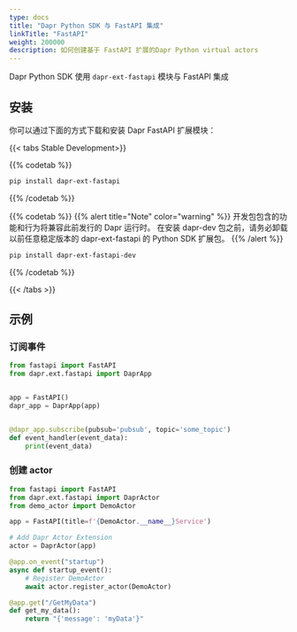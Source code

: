 ```yaml
---
type: docs
title: "Dapr Python SDK 与 FastAPI 集成"
linkTitle: "FastAPI"
weight: 200000
description: 如何创建基于 FastAPI 扩展的Dapr Python virtual actors
---
```


Dapr Python SDK 使用 `dapr-ext-fastapi` 模块与 FastAPI 集成

## 安装

你可以通过下面的方式下载和安装 Dapr FastAPI 扩展模块：

{{< tabs Stable Development>}}

{{% codetab %}}
```bash
pip install dapr-ext-fastapi
```
{{% /codetab %}}

{{% codetab %}}
{{% alert title="Note" color="warning" %}}
开发包包含的功能和行为将兼容此前发行的 Dapr 运行时。 在安装 dapr-dev 包之前，请务必卸载以前任意稳定版本的 dapr-ext-fastapi 的 Python SDK 扩展包。
{{% /alert %}}

```bash
pip install dapr-ext-fastapi-dev
```
{{% /codetab %}}

{{< /tabs >}}

## 示例

### 订阅事件

```python
from fastapi import FastAPI
from dapr.ext.fastapi import DaprApp


app = FastAPI()
dapr_app = DaprApp(app)


@dapr_app.subscribe(pubsub='pubsub', topic='some_topic')
def event_handler(event_data):
    print(event_data)
```

### 创建 actor

```python
from fastapi import FastAPI
from dapr.ext.fastapi import DaprActor
from demo_actor import DemoActor

app = FastAPI(title=f'{DemoActor.__name__}Service')

# Add Dapr Actor Extension
actor = DaprActor(app)

@app.on_event("startup")
async def startup_event():
    # Register DemoActor
    await actor.register_actor(DemoActor)

@app.get("/GetMyData")
def get_my_data():
    return "{'message': 'myData'}"
```